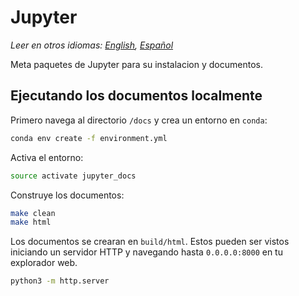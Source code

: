 # Jupyter

*Leer en otros idiomas: [English](README.md), [Español](README.es-ES.md)*

Meta paquetes de Jupyter para su instalacion y documentos.

## Ejecutando los documentos localmente
Primero navega al directorio `/docs` y crea un entorno en `conda`:

```bash
conda env create -f environment.yml  
```  

Activa el entorno:

```bash
source activate jupyter_docs  
```

Construye los documentos:

```bash
make clean  
make html
```

Los documentos se crearan en `build/html`. Estos pueden ser vistos iniciando un servidor HTTP y navegando hasta `0.0.0.0:8000` en tu explorador web.

```bash
python3 -m http.server
```
